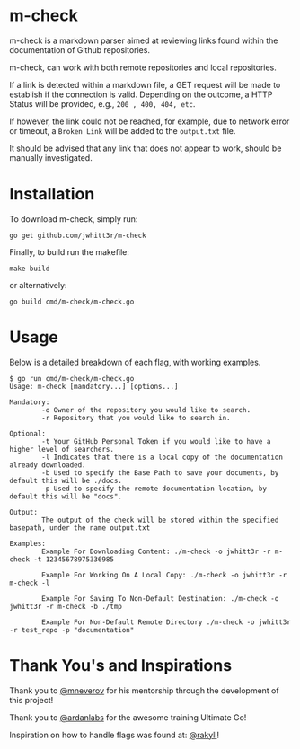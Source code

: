 # m-check
m-check is a markdown parser aimed at reviewing links found within the documentation of Github repositories.

m-check, can work with both remote repositories and local repositories.

If a link is detected within a markdown file, a GET request will be made to establish if the connection is valid. Depending on the outcome, a HTTP Status will be provided, e.g., `200 , 400, 404, etc`. 

If however, the link could not be reached, for example, due to network error or timeout, a `Broken Link` will be added to the `output.txt` file.

It should be advised that any link that does not appear to work, should be manually investigated.

# Installation
To download m-check, simply run:
```
go get github.com/jwhitt3r/m-check
```

Finally, to build run the makefile:
```
make build
```

or alternatively:
```
go build cmd/m-check/m-check.go
```

# Usage
Below is a detailed breakdown of each flag, with working examples.

```
$ go run cmd/m-check/m-check.go
Usage: m-check [mandatory...] [options...]

Mandatory:
        -o Owner of the repository you would like to search.
        -r Repository that you would like to search in.

Optional:
        -t Your GitHub Personal Token if you would like to have a higher level of searchers.
        -l Indicates that there is a local copy of the documentation already downloaded.
        -b Used to specify the Base Path to save your documents, by default this will be ./docs.
        -p Used to specify the remote documentation location, by default this will be "docs".

Output:
        The output of the check will be stored within the specified basepath, under the name output.txt

Examples:
        Example For Downloading Content: ./m-check -o jwhitt3r -r m-check -t 12345678975336985

        Example For Working On A Local Copy: ./m-check -o jwhitt3r -r m-check -l

        Example For Saving To Non-Default Destination: ./m-check -o jwhitt3r -r m-check -b ./tmp

        Example For Non-Default Remote Directory ./m-check -o jwhitt3r -r test_repo -p "documentation"
```

# Thank You's and Inspirations
Thank you to [@mneverov](https://github.com/mneverov) for his mentorship through the development of this project!

Thank you to [@ardanlabs](https://github.com/ardanlabs) for the awesome training Ultimate Go!

Inspiration on how to handle flags was found at: [@rakyll](https://github.com/rakyll/hey)!